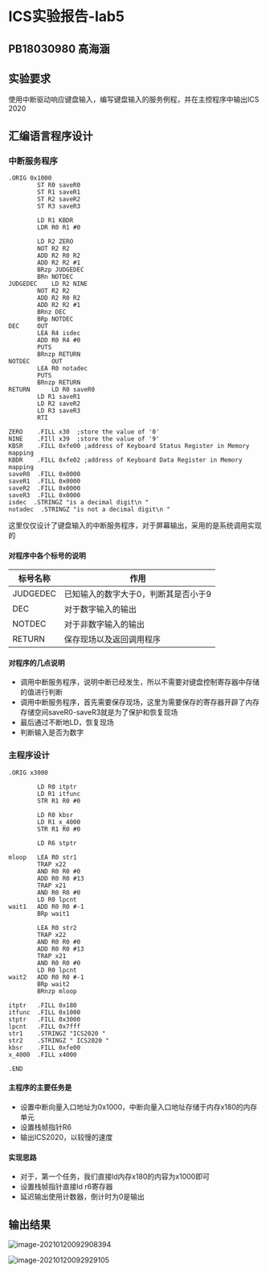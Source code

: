 # ICS实验报告-lab5

## PB18030980 高海涵

## 实验要求

使用中断驱动响应键盘输入，编写键盘输入的服务例程，并在主控程序中输出ICS 2020

## 汇编语言程序设计

### 中断服务程序

```assembly
.ORIG 0x1000
		ST R0 saveR0	
		ST R1 saveR1
		ST R2 saveR2
		ST R3 saveR3

		LD R1 KBDR
		LDR R0 R1 #0	

		LD R2 ZERO
		NOT R2 R2
		ADD R2 R0 R2
		ADD R2 R2 #1
		BRzp JUDGEDEC
		BRn NOTDEC
JUDGEDEC	LD R2 NINE
		NOT R2 R2
		ADD R2 R0 R2
		ADD R2 R2 #1
		BRnz DEC
		BRp NOTDEC
DEC		OUT
		LEA R4 isdec
		ADD R0 R4 #0
		PUTS
		BRnzp RETURN
NOTDEC		OUT
		LEA R0 notadec
		PUTS
		BRnzp RETURN
RETURN		LD R0 saveR0	
		LD R1 saveR1
		LD R2 saveR2	
		LD R3 saveR3 
		RTI				
		
ZERO	.FILL x30  ;store the value of '0'
NINE	.FIll x39  ;store the value of '9'
KBSR	.FILL 0xfe00 ;address of Keyboard Status Register in Memory mapping
KBDR	.FILL 0xfe02 ;address of Keyboard Data Register in Memory mapping
saveR0	.FILL 0x0000
saveR1	.FILL 0x0000
saveR2	.FILL 0x0000
saveR3	.FILL 0x0000
isdec  .STRINGZ "is a decimal digit\n "
notadec  .STRINGZ "is not a decimal digit\n "
```

这里仅仅设计了键盘输入的中断服务程序，对于屏幕输出，采用的是系统调用实现的

#### 对程序中各个标号的说明

| 标号名称 | 作用                                 |
| -------- | ------------------------------------ |
| JUDGEDEC | 已知输入的数字大于0，判断其是否小于9 |
| DEC      | 对于数字输入的输出                   |
| NOTDEC   | 对于非数字输入的输出                 |
| RETURN   | 保存现场以及返回调用程序             |

#### 对程序的几点说明

* 调用中断服务程序，说明中断已经发生，所以不需要对键盘控制寄存器中存储的值进行判断
* 调用中断服务程序，首先需要保存现场，这里为需要保存的寄存器开辟了内存存储空间saveR0-saveR3就是为了保护和恢复现场
* 最后通过不断地LD，恢复现场
* 判断输入是否为数字

### 主程序设计

```assembly
.ORIG x3000

		LD R0 itptr
		LD R1 itfunc
		STR R1 R0 #0	

		LD R0 kbsr
		LD R1 x_4000
		STR R1 R0 #0	

		LD R6 stptr		

mloop	LEA R0 str1		
		TRAP x22
		AND R0 R0 #0
		ADD R0 R0 #13	
		TRAP x21
		AND R0 R0 #0
		LD R0 lpcnt
wait1	ADD R0 R0 #-1
		BRp wait1

		LEA R0 str2		
		TRAP x22
		AND R0 R0 #0
		ADD R0 R0 #13	
		TRAP x21
		AND R0 R0 #0
		LD R0 lpcnt
wait2	ADD R0 R0 #-1
		BRp wait2
		BRnzp mloop

itptr	.FILL 0x180
itfunc	.FILL 0x1000
stptr	.FILL 0x3000
lpcnt	.FILL 0x7fff
str1	.STRINGZ "ICS2020 "
str2	.STRINGZ " ICS2020 "
kbsr	.FILL 0xfe00
x_4000	.FILL x4000

.END
```

#### 主程序的主要任务是

* 设置中断向量入口地址为0x1000，中断向量入口地址存储于内存x180的内存单元
* 设置栈帧指针R6
* 输出ICS2020，以较慢的速度

#### 实现思路

* 对于，第一个任务，我们直接ld内存x180的内容为x1000即可
* 设置栈帧指针直接ld r6寄存器
* 延迟输出使用计数器，倒计时为0是输出

## 输出结果

![image-20210120092908394](C:\Users\Lenovo\AppData\Roaming\Typora\typora-user-images\image-20210120092908394.png)

![image-20210120092929105](C:\Users\Lenovo\AppData\Roaming\Typora\typora-user-images\image-20210120092929105.png)